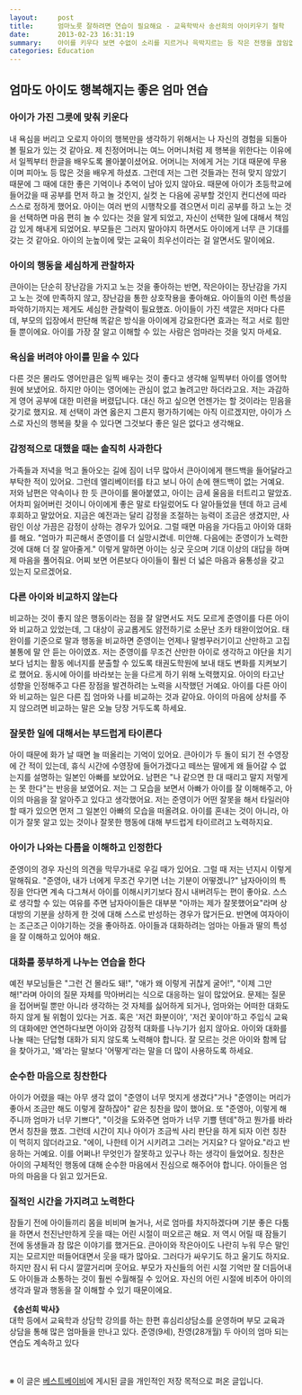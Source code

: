 ```yaml
---
layout:     post
title:      엄마노릇 잘하려면 연습이 필요해요 - 교육학박사 송선희의 아이키우기 철학
date:       2013-02-23 16:31:19
summary:    아이를 키우다 보면 수없이 소리를 지르거나 윽박지르는 등 작은 전쟁을 끊임없이 치르게 된다. 아이에 대한 기대와 욕심은 끝이 없고, 갈등의 고비도 여러 차례. 그러나 처음부터 완벽하고 좋은 엄마는 없다. 송선희 박사가 제안하는 좋은 엄마 되기.
categories: Education
---
```


## 엄마도 아이도 행복해지는 좋은 엄마 연습

### 아이가 가진 그릇에 맞춰 키운다

내 욕심을 버리고 오로지 아이의 행복만을 생각하기 위해서는 나 자신의 경험을 되돌아볼 필요가 있는 것 같아요. 제 친정어머니는 여느 어머니처럼 제 행복을 위한다는 이유에서 일찍부터 한글을 배우도록 몰아붙이셨어요. 어머니는 저에게 거는 기대 때문에 무용이며 피아노 등 많은 것을 배우게 하셨죠. 그런데 저는 그런 것들과는 전혀 맞지 않았기 때문에 그 때에 대한 좋은 기억이나 추억이 남아 있지 않아요. 때문에 아이가 초등학교에 들어갔을 때 공부를 먼저 하고 놀 것인지, 실컷 논 다음에 공부할 것인지 컨디션에 따라 스스로 정하게 했어요. 아이는 여러 번의 시행착오를 겪으면서 미리 공부를 하고 노는 것을 선택하면 마음 편히 놀 수 있다는 것을 알게 되었고, 자신이 선택한 일에 대해서 책임감 있게 해내게 되었어요. 부모들은 그러지 말아야지 하면서도 아이에게 너무 큰 기대를 갖는 것 같아요. 아이의 눈높이에 맞는 교육이 최우선이라는 걸 알면서도 말이에요.


### 아이의 행동을 세심하게 관찰하자

큰아이는 단순히 장난감을 가지고 노는 것을 좋아하는 반면, 작은아이는 장난감을 가지고 노는 것에 만족하지 않고, 장난감을 통한 상호작용을 좋아해요. 아이들의 이런 특성을 파악하기까지는 제게도 세심한 관찰력이 필요했죠. 아이들이 가진 색깔은 저마다 다른데, 부모의 입장에서 판단해 똑같은 방식을 아이에게 강요한다면 효과는 적고 서로 힘만 들 뿐이에요. 아이를 가장 잘 알고 이해할 수 있는 사람은 엄마라는 것을 잊지 마세요.


### 욕심을 버려야 아이를 믿을 수 있다

다른 것은 몰라도 영어만큼은 일찍 배우는 것이 좋다고 생각해 일찍부터 아이를 영어학원에 보냈어요. 하지만 아이는 영어에는 관심이 없고 놀려고만 하더라고요. 저는 과감하게 영어 공부에 대한 미련을 버렸답니다. 대신 하고 싶으면 언젠가는 할 것이라는 믿음을 갖기로 했지요. 제 선택이 과연 옳은지 그른지 평가하기에는 아직 이르겠지만, 아이가 스스로 자신의 행복을 찾을 수 있다면 그것보다 좋은 일은 없다고 생각해요.


### 감정적으로 대했을 때는 솔직히 사과한다

가족들과 저녁을 먹고 돌아오는 길에 짐이 너무 많아서 큰아이에게 핸드백을 들어달라고 부탁한 적이 있어요. 그런데 엘리베이터를 타고 보니 아이 손에 핸드백이 없는 거예요. 저와 남편은 약속이나 한 듯 큰아이를 몰아붙였고, 아이는 금세 울음을 터트리고 말았죠. 어차피 잃어버린 것이니 아이에게 좋은 말로 타일렀어도 다 알아들었을 텐데 하고 금세 후회하고 말았어요. 지금은 예전과는 달리 감정을 조절하는 능력이 조금은 생겼지만, 사람인 이상 가끔은 감정이 상하는 경우가 있어요. 그럴 때면 마음을 가다듬고 아이와 대화를 해요. "엄마가 피곤해서 준영이를 더 실망시켰네. 미안해. 다음에는 준영이가 노력한 것에 대해 더 잘 알아줄게." 이렇게 말하면 아이는 싱긋 웃으며 기대 이상의 대답을 하며 제 마음을 풀어줘요. 어찌 보면 어른보다 아이들이 훨씬 더 넓은 마음과 융통성을 갖고 있는지 모르겠어요.


### 다른 아이와 비교하지 않는다

비교하는 것이 좋지 않은 행동이라는 점을 잘 알면서도 저도 모르게 준영이를 다른 아이와 비교하고 있었는데, 그 대상이 공교롭게도 얌전하기로 소문난 조카 태완이었어요. 태완이를 기준으로 말과 행동을 비교하면 준영이는 언제나 말썽꾸러기이고 산만하고 고집불통에 말 안 듣는 아이였죠. 저는 준영이를 무조건 산만한 아이로 생각하고 야단을 치기보다 넘치는 활동 에너지를 분출할 수 있도록 태권도학원에 보내 태도 변화를 지켜보기로 했어요. 동시에 아이를 바라보는 눈을 다르게 하기 위해 노력했지요. 아이의 타고난 성향을 인정해주고 다른 장점을 발견하려는 노력을 시작했던 거예요. 아이를 다른 아이와 비교하는 일은 다른 집 엄마와 나를 비교하는 것과 같아요. 아이의 마음에 상처를 주지 않으려면 비교하는 말은 오늘 당장 거두도록 하세요.


### 잘못한 일에 대해서는 부드럽게 타이른다

아이 때문에 화가 날 때면 늘 떠올리는 기억이 있어요. 큰아이가 두 돌이 되기 전 수영장에 간 적이 있는데, 휴식 시간에 수영장에 들어가겠다고 떼쓰는 딸에게 왜 들어갈 수 없는지를 설명하는 일본인 아빠를 보았어요. 남편은 "나 같으면 한 대 때리고 말지 저렇게는 못 한다"는 반응을 보였어요. 저는 그 모습을 보면서 아빠가 아이를 잘 이해해주고, 아이의 마음을 잘 알아주고 있다고 생각했어요. 저는 준영이가 어떤 잘못을 해서 타일러야 할 때가 있으면 먼저 그 일본인 아빠의 모습을 떠올려요. 아이를 혼내는 것이 아니라, 아이가 잘못 알고 있는 것이나 잘못한 행동에 대해 부드럽게 타이르려고 노력하지요.


### 아이가 나와는 다름을 이해하고 인정한다

준영이의 경우 자신의 의견을 막무가내로 우길 때가 있어요. 그럴 때 저는 넌지시 이렇게 말해줘요. "준영아, 내가 너에게 무조건 우기면 너는 기분이 어떻겠니?" 남자아이의 특징을 안다면 계속 다그쳐서 아이를 이해시키기보다 잠시 내버려두는 편이 좋아요. 스스로 생각할 수 있는 여유를 주면 남자아이들은 대부분 "아까는 제가 잘못했어요"라며 상대방의 기분을 상하게 한 것에 대해 스스로 반성하는 경우가 많거든요. 반면에 여자아이는 조근조근 이야기하는 것을 좋아하죠. 아이들과 대화하려는 엄마는 아들과 딸의 특성을 잘 이해하고 있어야 해요.


### 대화를 풍부하게 나누는 연습을 한다

예전 부모님들은 "그런 건 몰라도 돼!", "애가 왜 이렇게 귀찮게 굴어!", "이제 그만 해!"라며 아이의 질문 자체를 막아버리는 식으로 대응하는 일이 많았어요. 문제는 질문을 접어버릴 뿐만 아니라 생각하는 것 자체를 싫어하게 되거나, 엄마와는 어떠한 대화도 하지 않게 될 위험이 있다는 거죠. 혹은 '저건 화분이야', '저건 꽃이야'하고 주입식 교육의 대화에만 연연하다보면 아이와 감정적 대화를 나누기가 쉽지 않아요. 아이와 대화를 나눌 때는 단답형 대화가 되지 않도록 노력해야 합니다. 잘 모르는 것은 아이와 함께 답을 찾아가고, '왜'라는 말보다 '어떻게'라는 말을 더 많이 사용하도록 하세요.


### 순수한 마음으로 칭찬한다

아이가 어렸을 때는 아무 생각 없이 "준영이 너무 멋지게 생겼다"거나 "준영이는 머리가 좋아서 조금만 해도 이렇게 잘하잖아" 같은 칭찬을 많이 했어요. 또 "준영아, 이렇게 해주니까 엄마가 너무 기쁘다", "이것을 도와주면 엄마가 너무 기쁠 텐데"하고 뭔가를 바라면서 칭찬을 했죠. 그런데 시간이 지나 아이가 조금씩 사리 판단을 하게 되자 이런 칭찬이 먹히지 않더라고요. "에이, 나한테 이거 시키려고 그러는 거지요? 다 알아요."라고 반응하는 거예요. 이를 어쩌나! 무엇인가 잘못하고 있구나 하는 생각이 들었어요. 칭찬은 아이의 구체적인 행동에 대해 순수한 마음에서 진심으로 해주어야 합니다. 아이들은 엄마의 마음을 다 읽고 있거든요.


### 질적인 시간을 가지려고 노력한다

잠들기 전에 아이들끼리 몸을 비비며 놀거나, 서로 엄마를 차지하겠다며 기분 좋은 다툼을 하면서 천진난만하게 웃을 때는 어린 시절이 떠오르곤 해요. 저 역시 어릴 때 잠들기 전에 동생들과 참 많은 이야기를 했거든요. 큰아이와 작은아이도 나란히 누워 무슨 말인지는 모르지만 떠들어대면서 웃을 때가 많아요. 그러다가 싸우기도 하고 울기도 하지요. 하지만 잠시 뒤 다시 깔깔거리며 웃어요. 부모가 자신들의 어린 시절 기억만 잘 더듬어내도 아이들과 소통하는 것이 훨씬 수월해질 수 있어요. 자신의 어린 시절에 비추어 아이의 생각과 말과 행동을 잘 이해할 수 있기 때문이에요.




**《송선희 박사》**    
대학 등에서 교육학과 상담학 강의를 하는 한편 휴심리상담소를 운영하며 부모 교육과 상담을 통해 많은 엄마들을 만나고 있다. 준영(9세), 찬영(28개월) 두 아이의 엄마 되는 연습도 계속하고 있다


<br /><br />
※ 이 글은 [베스트베이비](http://www.ibestbaby.co.kr)에 게시된 글을 개인적인 저장 목적으로 퍼온 글입니다.